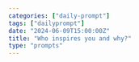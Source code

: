 ```yaml
---
categories: ["daily-prompt"]
tags: ["dailyprompt"]
date: "2024-06-09T15:00:00Z"
title: "Who inspires you and why?"
type: "prompts"
---
```


